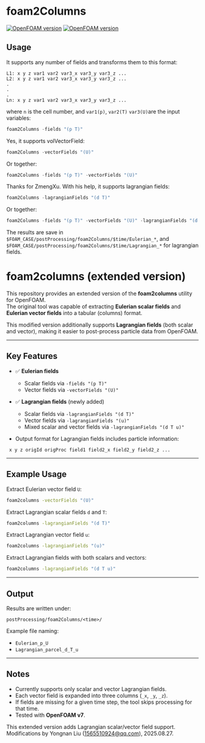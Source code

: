 # foam2Columns

[![OpenFOAM version](https://img.shields.io/badge/OpenFOAM-7-brightgreen)](https://github.com/OpenFOAM/OpenFOAM-7)
[![OpenFOAM version](https://img.shields.io/badge/OpenFOAM-8-brightgreen)](https://github.com/OpenFOAM/OpenFOAM-8)

## Usage

It supports any number of fields and transforms them to this format:
```
L1: x y z var1 var2 var3_x var3_y var3_z ...
L2: x y z var1 var2 var3_x var3_y var3_z ...
.
.
.
Ln: x y z var1 var2 var3_x var3_y var3_z ...
```
where `n` is the cell number, and `var1(p)`, `var2(T)` `var3(U)`are the input variables:

```c++
foam2Columns -fields "(p T)"
```

Yes, it supports volVectorField:
```c++
foam2Columns -vectorFields "(U)"
```

Or together:
```c++
foam2Columns -fields "(p T)" -vectorFields "(U)"
```

Thanks for ZmengXu.
With his help, it supports lagrangian fields:

```c++
foam2Columns -lagrangianFields "(d T)"
```

Or together:
```c++
foam2Columns -fields "(p T)" -vectorFields "(U)" -lagrangianFields "(d T)"
```

The results are save in `$FOAM_CASE/postProcessing/foam2Columns/$time/Eulerian_*`, and `$FOAM_CASE/postProcessing/foam2Columns/$time/Lagrangian_*` for lagrangian fields.



# foam2columns (extended version)

This repository provides an extended version of the **foam2columns** utility for OpenFOAM.  
The original tool was capable of extracting **Eulerian scalar fields** and **Eulerian vector fields** into a tabular (columns) format.  

This modified version additionally supports **Lagrangian fields** (both scalar and vector), making it easier to post-process particle data from OpenFOAM.

---

## Key Features

- ✅ **Eulerian fields**  
  - Scalar fields via `-fields "(p T)"`  
  - Vector fields via `-vectorFields "(U)"`

- ✅ **Lagrangian fields** (newly added)  
  - Scalar fields via `-lagrangianFields "(d T)"`  
  - Vector fields via `-lagrangianFields "(u)"`  
  - Mixed scalar and vector fields via `-lagrangianFields "(d T u)"`

- Output format for Lagrangian fields includes particle information:  
```
 x y z origId origProc field1 field2_x field2_y field2_z ...
```
---

  ## Example Usage

  Extract Eulerian vector field `U`:
  ```bash
  foam2columns -vectorFields "(U)"
  ```

  Extract Lagrangian scalar fields `d` and `T`:
  ```bash
  foam2columns -lagrangianFields "(d T)"
  ```

  Extract Lagrangian vector field `u`:
  ```bash
  foam2columns -lagrangianFields "(u)"
  ```

  Extract Lagrangian fields with both scalars and vectors:
  ```bash
  foam2columns -lagrangianFields "(d T u)"
  ```

---

  ## Output

  Results are written under:

  ```
  postProcessing/foam2Columns/<time>/
  ```

  Example file naming:
  - `Eulerian_p_U`
  - `Lagrangian_parcel_d_T_u`

---

  ## Notes

  - Currently supports only scalar and vector Lagrangian fields.
  - Each vector field is expanded into three columns (`_x`, `_y`, `_z`).
  - If fields are missing for a given time step, the tool skips processing for that time.
  - Tested with **OpenFOAM v7**.

This extended version adds Lagrangian scalar/vector field support. Modifications by Yongnan Liu (1565510924@qq.com), 2025.08.27.